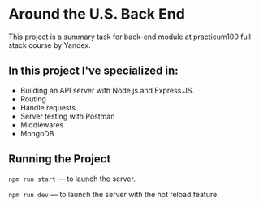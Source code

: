 # Around the U.S. Back End
  
This project is a summary task for back-end module at practicum100 full stack course by Yandex.



## In this project I've specialized in:

- Building an API server with Node.js and Express.JS.
- Routing
- Handle requests
- Server testing with Postman
- Middlewares
- MongoDB



## Running the Project  
  
`npm run start` — to launch the server.  

`npm run dev` — to launch the server with the hot reload feature.  



